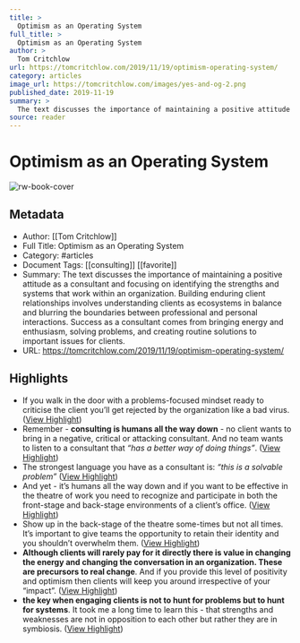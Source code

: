 ```yaml
---
title: >
  Optimism as an Operating System
full_title: >
  Optimism as an Operating System
author: >
  Tom Critchlow
url: https://tomcritchlow.com/2019/11/19/optimism-operating-system/
category: articles
image_url: https://tomcritchlow.com/images/yes-and-og-2.png
published_date: 2019-11-19
summary: >
  The text discusses the importance of maintaining a positive attitude as a consultant and focusing on identifying the strengths and systems that work within an organization. Building enduring client relationships involves understanding clients as ecosystems in balance and blurring the boundaries between professional and personal interactions. Success as a consultant comes from bringing energy and enthusiasm, solving problems, and creating routine solutions to important issues for clients.
source: reader
---
```

# Optimism as an Operating System

![rw-book-cover](https://tomcritchlow.com/images/yes-and-og-2.png)

## Metadata
- Author: [[Tom Critchlow]]
- Full Title: Optimism as an Operating System
- Category: #articles
- Document Tags: [[consulting]] [[favorite]] 
- Summary: The text discusses the importance of maintaining a positive attitude as a consultant and focusing on identifying the strengths and systems that work within an organization. Building enduring client relationships involves understanding clients as ecosystems in balance and blurring the boundaries between professional and personal interactions. Success as a consultant comes from bringing energy and enthusiasm, solving problems, and creating routine solutions to important issues for clients.
- URL: https://tomcritchlow.com/2019/11/19/optimism-operating-system/

## Highlights
- If you walk in the door with a problems-focused mindset ready to criticise the client you’ll get rejected by the organization like a bad virus. ([View Highlight](https://read.readwise.io/read/01j08fx4ag9b85v2xv7b3fwhr6))
- Remember - **consulting is humans all the way down** - no client wants to bring in a negative, critical or attacking consultant. And no team wants to listen to a consultant that *“has a better way of doing things”*. ([View Highlight](https://read.readwise.io/read/01j08fxe1rqyd7afj1c3cbjjj8))
- The strongest language you have as a consultant is:
  *“this is a solvable problem”* ([View Highlight](https://read.readwise.io/read/01j08fz1zt4kd3af8e05xt953a))
- And yet - it’s humans all the way down and if you want to be effective in the theatre of work you need to recognize and participate in both the front-stage and back-stage environments of a client’s office. ([View Highlight](https://read.readwise.io/read/01j08fzyzr3tz50hx6qmp49x2x))
- Show up in the back-stage of the theatre some-times but not all times. It’s important to give teams the opportunity to retain their identity and you shouldn’t overwhelm them. ([View Highlight](https://read.readwise.io/read/01j08g3xk1mj373ba637jwvjkm))
- **Although clients will rarely pay for it directly there is value in changing the energy and changing the conversation in an organization. These are precursors to real change**. And if you provide this level of positivity and optimism then clients will keep you around irrespective of your “impact”. ([View Highlight](https://read.readwise.io/read/01j08g50gt9h1z34wafjdj4m0f))
- **the key when engaging clients is not to hunt for problems but to hunt for systems**.
  It took me a long time to learn this - that strengths and weaknesses are not in opposition to each other but rather they are in symbiosis. ([View Highlight](https://read.readwise.io/read/01j08g5xv4dvqkb4br1ark58ty))


